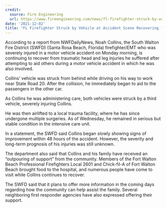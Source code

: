 ```yaml
---
credit:
  source: Fire Engineering
  url: https://www.fireengineering.com/news/fl-firefighter-struck-by-vehicle-at-accident-scene-recovering-from-head-leg-trauma/#gref
date: '2021-12-02'
title: "FL Firefighter Struck by Vehicle at Accident Scene Recovering from Head, Leg Trauma"
---
```

According to a report from NWFDailyNews, Noah Collins, the South Walton Fire District (SWFD) (Santa Rosa Beach, Florida) firefighter/EMT who was severely injured in a motor vehicle accident on Monday morning, is continuing to recover from traumatic head and leg injuries he suffered after attempting to aid others during a motor vehicle accident in which he was also involved.

Collins’ vehicle was struck from behind while driving on his way to work near State Road 20. After the collision, he immediately began to aid to the passengers in the other car.

As Collins he was administering care, both vehicles were struck by a third vehicle, severely injuring Collins.

He was then airlifted to a local trauma facility, where he has since undergone multiple surgeries. As of Wednesday, he remained in serious but stable condition in the intensive care unit.

In a statement, the SWFD said Collins began slowly showing signs of improvement within 48 hours of the accident. However, the severity and long-term prognosis of his injuries was still unknown.

The department also said that Collins and his family have received an “outpouring of support” from the community. Members of the Fort Walton Beach Professional Firefighters Local 2601 and Chick-fil-A of Fort Walton Beach brought food to the hospital, and numerous people have come to visit while Collins continues to recover.

The SWFD said that it plans to offer more information in the coming days regarding how the community can help assist the family. Several neighboring first responder agencies have also expressed offering their support.

